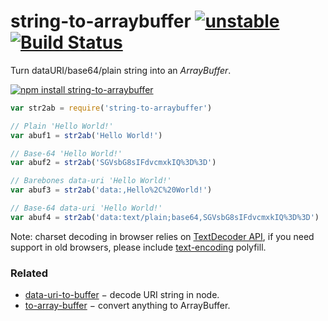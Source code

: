 # string-to-arraybuffer [![unstable](https://img.shields.io/badge/stability-unstable-orange.svg)](http://github.com/badges/stability-badges) [![Build Status](https://img.shields.io/travis/dfcreative/string-to-arraybuffer.svg)](https://travis-ci.org/dfcreative/string-to-arraybuffer)

Turn dataURI/base64/plain string into an _ArrayBuffer_.

[![npm install string-to-arraybuffer](https://nodei.co/npm/string-to-arraybuffer.png?mini=true)](https://npmjs.org/package/string-to-arraybuffer/)

```js
var str2ab = require('string-to-arraybuffer')

// Plain 'Hello World!'
var abuf1 = str2ab('Hello World!')

// Base-64 'Hello World!'
var abuf2 = str2ab('SGVsbG8sIFdvcmxkIQ%3D%3D')

// Barebones data-uri 'Hello World!'
var abuf3 = str2ab('data:,Hello%2C%20World!')

// Base-64 data-uri 'Hello World!'
var abuf4 = str2ab('data:text/plain;base64,SGVsbG8sIFdvcmxkIQ%3D%3D')
```

Note: charset decoding in browser relies on [TextDecoder API](https://developer.mozilla.org/en-US/docs/Web/API/TextDecoder/TextDecoder), if you need support in old browsers, please include [text-encoding](https://github.com/inexorabletash/text-encoding) polyfill.

### Related

* [data-uri-to-buffer](https://www.npmjs.com/package/data-uri-to-buffer) − decode URI string in node.
* [to-array-buffer](https://www.npmjs.com/package/to-array-buffer) − convert anything to ArrayBuffer.
